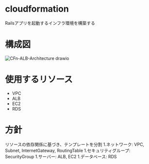 # cloudformation
Railsアプリを起動するインフラ環境を構築する
# 構成図
![CFn-ALB-Architecture drawio](https://user-images.githubusercontent.com/51527106/153614931-5d807c6b-cb80-4f10-a58f-ece4e4b44732.svg)
# 使用するリソース
- VPC
- ALB
- EC2
- RDS
# 方針
リソースの依存関係に基づき、テンプレートを分割
1.ネットワーク: VPC, Subnet, InternetGateway, RoutingTable
1.セキュリティグループ: SecurityGroup
1.サーバー: ALB, EC2
1.データベース: RDS